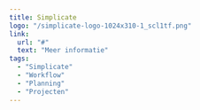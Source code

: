 ```yaml
---
title: Simplicate
logo: "/simplicate-logo-1024x310-1_scl1tf.png"
link:
  url: "#"
  text: "Meer informatie"
tags:
  - "Simplicate"
  - "Workflow"
  - "Planning"
  - "Projecten"
---
```

